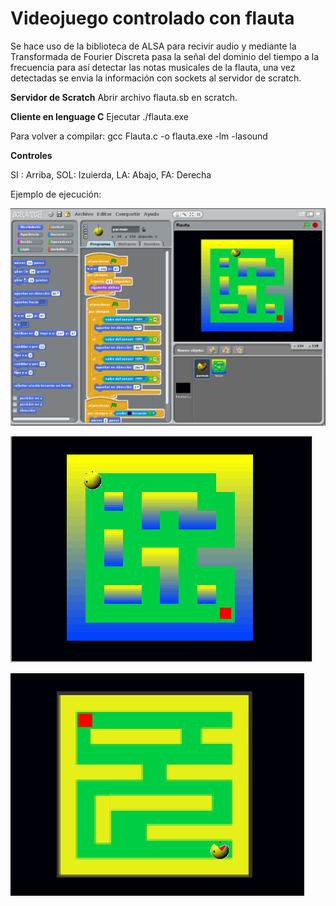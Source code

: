 # Videojuego controlado con flauta

Se hace uso de la biblioteca de ALSA para recivir audio y mediante la
Transformada de Fourier Discreta pasa la señal del dominio del tiempo a la frecuencia
para así detectar las notas musicales de la flauta, una vez detectadas se envia la información con sockets al servidor de scratch.

**Servidor de Scratch**
Abrir archivo flauta.sb en scratch.

**Cliente en lenguage C**
Ejecutar ./flauta.exe

Para volver a compilar:
gcc Flauta.c -o flauta.exe -lm -lasound

**Controles**

SI : Arriba,
SOL: Izuierda,
LA: Abajo,
FA: Derecha

Ejemplo de ejecución:

![Imagen 1](../VideojuegoPackmanConFlauta/Imagen1.png)

![Imagen 2](../VideojuegoPackmanConFlauta/Imagen2.png)

![Imagen 3](../VideojuegoPackmanConFlauta/Imagen3.png)
